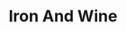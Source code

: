 ---
title: "Iron And Wine"
summary: "Samuel Beam , better known by his stage and recording name Iron & Wine, is an American singer-songwriter."
slug: "iron-and-wine"
image: "iron-and-wine.jpg"
apple_music_artist_url: "https://music.apple.com/gb/artist/iron-wine/3274302"
wikipedia_url: "none"
---